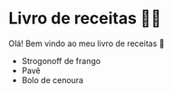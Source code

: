 # Livro de receitas :man_cook:



Olá! Bem vindo ao meu livro de receitas :wave:

- Strogonoff de frango
- Pavê
- Bolo de cenoura
